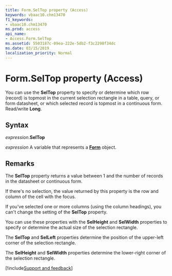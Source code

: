 ```yaml
---
title: Form.SelTop property (Access)
keywords: vbaac10.chm13470
f1_keywords:
- vbaac10.chm13470
ms.prod: access
api_name:
- Access.Form.SelTop
ms.assetid: 5503187c-09ea-222e-5db2-f3c2298f34dc
ms.date: 03/15/2019
localization_priority: Normal
---
```



# Form.SelTop property (Access)

You can use the **SelTop** property to specify or determine which row (record) is topmost in the current selection rectangle in a table, query, or form datasheet, or which selected record is topmost in a continuous form. Read/write **Long**.


## Syntax

_expression_.**SelTop**

_expression_ A variable that represents a **[Form](Access.Form.md)** object.


## Remarks

The **SelTop** property returns a value between 1 and the number of records in the datasheet or continuous form.

If there's no selection, the value returned by this property is the row and column of the cell with the focus.

If you've selected one or more columns (using the column headings), you can't change the setting of the **SelTop** property.

You can use these properties with the **SelHeight** and **SelWidth** properties to specify or determine the actual size of the selection rectangle. 

The **SelTop** and **SelLeft** properties determine the position of the upper-left corner of the selection rectangle. 

The **SelHeight** and **SelWidth** properties determine the lower-right corner of the selection rectangle.




[!include[Support and feedback](~/includes/feedback-boilerplate.md)]